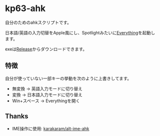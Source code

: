 # kp63-ahk

自分のためのahkスクリプトです。

日本語/英語の入力切替をApple風にし、Spotlightみたいに[Everything](https://www.google.com/search?q=Everything)を起動します。

exeは[Release](https://github.com/kp63/kp63-ahk/releases/tag/release)からダウンロードできます。


## 特徴

自分が使っていない一部キーの挙動を次のように上書きしてます。
- 無変換 → 英語入力モードに切り替え
- 変換 → 日本語入力モードに切り替え
- Win+スペース → Everythingを開く


## Thanks
- IME操作に使用: [karakaram/alt-ime-ahk](https://github.com/karakaram/alt-ime-ahk)

<!-- ^v^ -->

